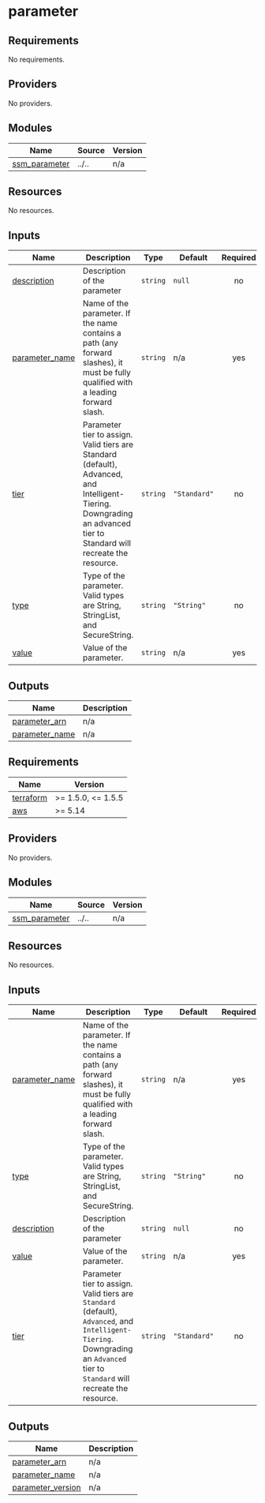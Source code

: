 # parameter

## Requirements

No requirements.

## Providers

No providers.

## Modules

| Name | Source | Version |
|------|--------|---------|
| <a name="module_ssm_parameter"></a> [ssm\_parameter](#module\_ssm\_parameter) | ../.. | n/a |

## Resources

No resources.

## Inputs

| Name | Description | Type | Default | Required |
|------|-------------|------|---------|:--------:|
| <a name="input_description"></a> [description](#input\_description) | Description of the parameter | `string` | `null` | no |
| <a name="input_parameter_name"></a> [parameter\_name](#input\_parameter\_name) | Name of the parameter. If the name contains a path (any forward slashes), it must be fully qualified with a leading forward slash. | `string` | n/a | yes |
| <a name="input_tier"></a> [tier](#input\_tier) | Parameter tier to assign. Valid tiers are Standard (default), Advanced, and Intelligent-Tiering. Downgrading an advanced tier to Standard will recreate the resource. | `string` | `"Standard"` | no |
| <a name="input_type"></a> [type](#input\_type) | Type of the parameter. Valid types are String, StringList, and SecureString. | `string` | `"String"` | no |
| <a name="input_value"></a> [value](#input\_value) | Value of the parameter. | `string` | n/a | yes |

## Outputs

| Name | Description |
|------|-------------|
| <a name="output_parameter_arn"></a> [parameter\_arn](#output\_parameter\_arn) | n/a |
| <a name="output_parameter_name"></a> [parameter\_name](#output\_parameter\_name) | n/a |
<!-- BEGINNING OF PRE-COMMIT-TERRAFORM DOCS HOOK -->
## Requirements

| Name | Version |
|------|---------|
| <a name="requirement_terraform"></a> [terraform](#requirement\_terraform) | >= 1.5.0, <= 1.5.5 |
| <a name="requirement_aws"></a> [aws](#requirement\_aws) | >= 5.14 |

## Providers

No providers.

## Modules

| Name | Source | Version |
|------|--------|---------|
| <a name="module_ssm_parameter"></a> [ssm\_parameter](#module\_ssm\_parameter) | ../.. | n/a |

## Resources

No resources.

## Inputs

| Name | Description | Type | Default | Required |
|------|-------------|------|---------|:--------:|
| <a name="input_parameter_name"></a> [parameter\_name](#input\_parameter\_name) | Name of the parameter. If the name contains a path (any forward slashes), it must be fully qualified with a leading forward slash. | `string` | n/a | yes |
| <a name="input_type"></a> [type](#input\_type) | Type of the parameter. Valid types are String, StringList, and SecureString. | `string` | `"String"` | no |
| <a name="input_description"></a> [description](#input\_description) | Description of the parameter | `string` | `null` | no |
| <a name="input_value"></a> [value](#input\_value) | Value of the parameter. | `string` | n/a | yes |
| <a name="input_tier"></a> [tier](#input\_tier) | Parameter tier to assign. Valid tiers are `Standard` (default), `Advanced`, and `Intelligent-Tiering`. Downgrading an `Advanced` tier to `Standard` will recreate the resource. | `string` | `"Standard"` | no |

## Outputs

| Name | Description |
|------|-------------|
| <a name="output_parameter_arn"></a> [parameter\_arn](#output\_parameter\_arn) | n/a |
| <a name="output_parameter_name"></a> [parameter\_name](#output\_parameter\_name) | n/a |
| <a name="output_parameter_version"></a> [parameter\_version](#output\_parameter\_version) | n/a |
<!-- END OF PRE-COMMIT-TERRAFORM DOCS HOOK -->
